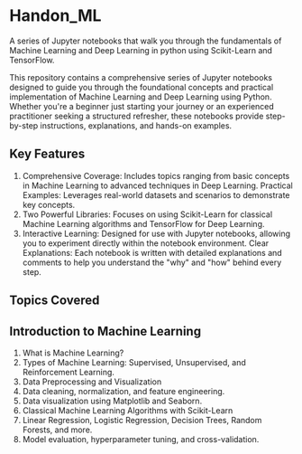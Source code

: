 # Handon_ML
A series of Jupyter notebooks that walk you through the fundamentals of Machine Learning and Deep Learning in python using Scikit-Learn and TensorFlow.

This repository contains a comprehensive series of Jupyter notebooks designed to guide you through the foundational concepts and practical implementation of Machine Learning and Deep Learning using Python. Whether you're a beginner just starting your journey or an experienced practitioner seeking a structured refresher, these notebooks provide step-by-step instructions, explanations, and hands-on examples.

## Key Features

1. Comprehensive Coverage: Includes topics ranging from basic concepts in Machine Learning to advanced techniques in Deep Learning.
Practical Examples: Leverages real-world datasets and scenarios to demonstrate key concepts.
2. Two Powerful Libraries: Focuses on using Scikit-Learn for classical Machine Learning algorithms and TensorFlow for Deep Learning.
3. Interactive Learning: Designed for use with Jupyter notebooks, allowing you to experiment directly within the notebook environment.
Clear Explanations: Each notebook is written with detailed explanations and comments to help you understand the "why" and "how" behind every step.

## Topics Covered
## Introduction to Machine Learning

1. What is Machine Learning?
2. Types of Machine Learning: Supervised, Unsupervised, and Reinforcement Learning.
3. Data Preprocessing and Visualization
4. Data cleaning, normalization, and feature engineering.
5. Data visualization using Matplotlib and Seaborn.
6. Classical Machine Learning Algorithms with Scikit-Learn
7. Linear Regression, Logistic Regression, Decision Trees, Random Forests, and more.
8. Model evaluation, hyperparameter tuning, and cross-validation.
